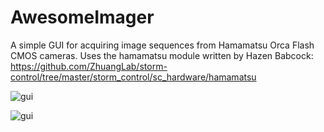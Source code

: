 # AwesomeImager

A simple GUI for acquiring image sequences from Hamamatsu Orca Flash CMOS cameras. Uses the hamamatsu module written by Hazen Babcock: https://github.com/ZhuangLab/storm-control/tree/master/storm_control/sc_hardware/hamamatsu

![gui](https://github.com/kushalkolar/AwesomeImager/raw/master/gui_1.PNG)

![gui](https://github.com/kushalkolar/AwesomeImager/raw/master/gui_2.png)
